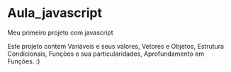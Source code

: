 # Aula_javascript
Meu primeiro projeto com javascript
 
 Este projeto contem
 Variáveis e seus valores,
 Vetores e Objetos,
 Estrutura Condicionais,
 Funções e sua particularidades,
 Aprofundamento em Funções. :)
